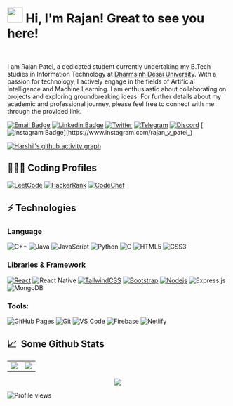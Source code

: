 # <img src="https://cdn.jsdelivr.net/gh/Th3Wall/assets-cdn/PersonalGithubReadme/HandGreet.gif" width="35px" />&nbsp;<b>Hi, I'm Rajan! Great to see you here!</b>
<br>

I am Rajan Patel, a dedicated student currently undertaking my B.Tech studies in Information Technology at [Dharmsinh Desai University](https://www.ddu.ac.in/). With a passion for technology, I actively engage in the fields of Artificial Intelligence and Machine Learning. I am enthusiastic about collaborating on projects and exploring groundbreaking ideas. For further details about my academic and professional journey, please feel free to connect with me through the provided link.
<br>

[![Email Badge](https://img.shields.io/badge/-Email-c14438?style=flat-square&logo=Gmail&logoColor=white&link=mailto:rajan78053@gmail.com)](mailto:harshilprajapati9192@gmail.com)
[![Linkedin Badge](https://img.shields.io/badge/-LinkedIn-blue?style=flat-square&logo=Linkedin&logoColor=white&link=https://www.linkedin.com/in/rajan-patel126/)](https://www.linkedin.com/in/rajan-patel126/)
[![Twitter](https://img.shields.io/badge/Twitter-1DA1F2?style=flat-square&logo=twitter&logoColor=white)](https://twitter.com/RajanPa89683657)
[![Telegram](https://img.shields.io/badge/-Telegram-blue?style=flat-square&logo=Telegram&logoColor=white)](https://t.me/RajanPatel126)
[![Discord](https://img.shields.io/badge/-Discord-7289DA?style=flat-square&logo=discord&logoColor=white)](https://discordapp.com/users/rajanpatel2440)
[![Instagram Badge](https://img.shields.io/badge/-Instagram-purple?style=flat-square&logo=instagram&logoColor=white&link=https://www.instagram.com/rajan_v_patel_)](https://www.instagram.com/rajan_v_patel_)

[![Harshil's github activity graph](https://github-readme-activity-graph.vercel.app/graph?username=rajanpatel126&theme=react-dark)](https://github.com/rajanpatel126)

## 👨🏻‍💻 Coding Profiles

[![LeetCode](https://img.shields.io/badge/-LeetCode-FFA116?style=for-the-badge&logo=LeetCode&logoColor=black)](https://leetcode.com/rajan_126/)
[![HackerRank](https://img.shields.io/badge/-HackerRank-2EC866?style=for-the-badge&logo=HackerRank&logoColor=white)](https://www.hackerrank.com/profile/rajan78053)
[![CodeChef](https://img.shields.io/badge/-CodeChef-5B4638?style=for-the-badge&logo=CodeChef&logoColor=white)](https://www.codechef.com/users/rajan_126)

## ⚡ Technologies

### Language

![C++](https://img.shields.io/badge/-C++-00599C?style=for-the-badge&logo=cplusplus)
![Java](https://img.shields.io/badge/-java-E34A86?style=for-the-badge&logo=java)
![JavaScript](https://img.shields.io/badge/-JavaScript-black?style=for-the-badge&logo=javascript)
![Python](https://img.shields.io/badge/-Python-black?style=for-the-badge&logo=Python)
![C](https://img.shields.io/badge/-C-00599C?style=for-the-badge&logo=c)
![HTML5](https://img.shields.io/badge/-HTML5-E34F26?style=for-the-badge&logo=html5&logoColor=white)
![CSS3](https://img.shields.io/badge/-CSS3-1572B6?style=for-the-badge&logo=css3)

### Libraries & Framework

[![React](https://img.shields.io/badge/-React-black?style=for-the-badge&logo=react)](https://reactjs.org/)
![React Native](https://img.shields.io/badge/react_native-%2320232a.svg?style=for-the-badge&logo=react&logoColor=%2361DAFB)
[![TailwindCSS](https://img.shields.io/badge/tailwindcss-%2338B2AC.svg?&style=for-the-badge&logo=tailwind-css&logoColor=white)](https://tailwindcss.com/)
[![Bootstrap](https://img.shields.io/badge/-Bootstrap-563D7C?style=for-the-badge&logo=bootstrap)](https://getbootstrap.com/)
[![Nodejs](https://img.shields.io/badge/-Nodejs-black?style=for-the-badge&logo=Node.js)](https://nodejs.org/)
![Express.js](https://img.shields.io/badge/Express.js-000000?style=for-the-badge&logo=express&logoColor=white)
![MongoDB](https://img.shields.io/badge/MongoDB-%234ea94b.svg?style=for-the-badge&logo=mongodb&logoColor=white)

### Tools:

![GitHub Pages](https://img.shields.io/badge/GitHub%20Pages-%23327FC7.svg?logo=github&style=for-the-badge&logoColor=white)
![Git](https://img.shields.io/badge/-Git-black?style=for-the-badge&logo=git)
![VS Code](https://img.shields.io/badge/-VS%20Code-007ACC?style=for-the-badge&logo=visual-studio-code)
![Firebase](https://img.shields.io/badge/firebase-ffca28?style=for-the-badge&logo=firebase&logoColor=black)
![Netlify](https://img.shields.io/badge/-Netlify-%2300C7B7?style=for-the-badge&logo=netlify&logoColor=ffffff)

## 📈 &nbsp;Some Github Stats ##

<table>
<tr>
<td>
<img src="https://github-readme-stats.vercel.app/api?username=rajanpatel126&include_all_commits=true&count_private=true&show_icons=true&line_height=20&theme=tokyonight"/>
<td><img src="https://github-readme-stats.vercel.app/api/top-langs?username=harshilsarariya&show_icons=true&locale=en&layout=compact&theme=tokyonight" />
</td>
</tr>
</table>
<p align="center">
<img align="center" src="https://github-readme-streak-stats.herokuapp.com/?user=rajanpatel126&theme=tokyonight" />
</p>

![Profile views](https://komarev.com/ghpvc/?username=rajanpatel126&style=flat-square&color=blue)
